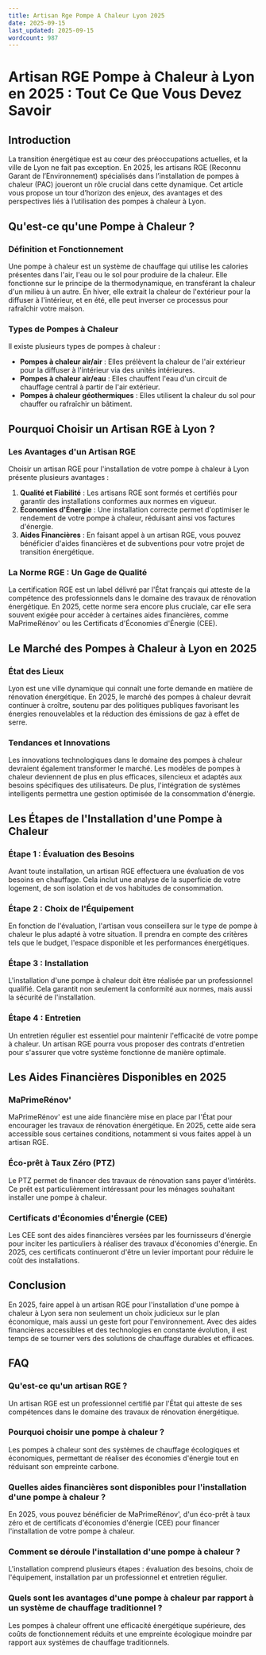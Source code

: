 ```yaml
---
title: Artisan Rge Pompe A Chaleur Lyon 2025
date: 2025-09-15
last_updated: 2025-09-15
wordcount: 987
---
```


# Artisan RGE Pompe à Chaleur à Lyon en 2025 : Tout Ce Que Vous Devez Savoir

## Introduction

La transition énergétique est au cœur des préoccupations actuelles, et la ville de Lyon ne fait pas exception. En 2025, les artisans RGE (Reconnu Garant de l’Environnement) spécialisés dans l’installation de pompes à chaleur (PAC) joueront un rôle crucial dans cette dynamique. Cet article vous propose un tour d’horizon des enjeux, des avantages et des perspectives liés à l’utilisation des pompes à chaleur à Lyon.

## Qu'est-ce qu'une Pompe à Chaleur ?

### Définition et Fonctionnement

Une pompe à chaleur est un système de chauffage qui utilise les calories présentes dans l'air, l'eau ou le sol pour produire de la chaleur. Elle fonctionne sur le principe de la thermodynamique, en transférant la chaleur d'un milieu à un autre. En hiver, elle extrait la chaleur de l'extérieur pour la diffuser à l'intérieur, et en été, elle peut inverser ce processus pour rafraîchir votre maison.

### Types de Pompes à Chaleur

Il existe plusieurs types de pompes à chaleur :

- **Pompes à chaleur air/air** : Elles prélèvent la chaleur de l'air extérieur pour la diffuser à l'intérieur via des unités intérieures.
- **Pompes à chaleur air/eau** : Elles chauffent l'eau d'un circuit de chauffage central à partir de l'air extérieur.
- **Pompes à chaleur géothermiques** : Elles utilisent la chaleur du sol pour chauffer ou rafraîchir un bâtiment.

## Pourquoi Choisir un Artisan RGE à Lyon ?

### Les Avantages d'un Artisan RGE

Choisir un artisan RGE pour l'installation de votre pompe à chaleur à Lyon présente plusieurs avantages :

1. **Qualité et Fiabilité** : Les artisans RGE sont formés et certifiés pour garantir des installations conformes aux normes en vigueur.
2. **Économies d'Énergie** : Une installation correcte permet d'optimiser le rendement de votre pompe à chaleur, réduisant ainsi vos factures d'énergie.
3. **Aides Financières** : En faisant appel à un artisan RGE, vous pouvez bénéficier d'aides financières et de subventions pour votre projet de transition énergétique.

### La Norme RGE : Un Gage de Qualité

La certification RGE est un label délivré par l'État français qui atteste de la compétence des professionnels dans le domaine des travaux de rénovation énergétique. En 2025, cette norme sera encore plus cruciale, car elle sera souvent exigée pour accéder à certaines aides financières, comme MaPrimeRénov' ou les Certificats d'Économies d'Énergie (CEE).

## Le Marché des Pompes à Chaleur à Lyon en 2025

### État des Lieux

Lyon est une ville dynamique qui connaît une forte demande en matière de rénovation énergétique. En 2025, le marché des pompes à chaleur devrait continuer à croître, soutenu par des politiques publiques favorisant les énergies renouvelables et la réduction des émissions de gaz à effet de serre.

### Tendances et Innovations

Les innovations technologiques dans le domaine des pompes à chaleur devraient également transformer le marché. Les modèles de pompes à chaleur deviennent de plus en plus efficaces, silencieux et adaptés aux besoins spécifiques des utilisateurs. De plus, l'intégration de systèmes intelligents permettra une gestion optimisée de la consommation d'énergie.

## Les Étapes de l'Installation d'une Pompe à Chaleur

### Étape 1 : Évaluation des Besoins

Avant toute installation, un artisan RGE effectuera une évaluation de vos besoins en chauffage. Cela inclut une analyse de la superficie de votre logement, de son isolation et de vos habitudes de consommation.

### Étape 2 : Choix de l'Équipement

En fonction de l'évaluation, l'artisan vous conseillera sur le type de pompe à chaleur le plus adapté à votre situation. Il prendra en compte des critères tels que le budget, l'espace disponible et les performances énergétiques.

### Étape 3 : Installation

L'installation d'une pompe à chaleur doit être réalisée par un professionnel qualifié. Cela garantit non seulement la conformité aux normes, mais aussi la sécurité de l'installation.

### Étape 4 : Entretien

Un entretien régulier est essentiel pour maintenir l'efficacité de votre pompe à chaleur. Un artisan RGE pourra vous proposer des contrats d'entretien pour s'assurer que votre système fonctionne de manière optimale.

## Les Aides Financières Disponibles en 2025

### MaPrimeRénov'

MaPrimeRénov' est une aide financière mise en place par l'État pour encourager les travaux de rénovation énergétique. En 2025, cette aide sera accessible sous certaines conditions, notamment si vous faites appel à un artisan RGE.

### Éco-prêt à Taux Zéro (PTZ)

Le PTZ permet de financer des travaux de rénovation sans payer d'intérêts. Ce prêt est particulièrement intéressant pour les ménages souhaitant installer une pompe à chaleur.

### Certificats d'Économies d'Énergie (CEE)

Les CEE sont des aides financières versées par les fournisseurs d'énergie pour inciter les particuliers à réaliser des travaux d'économies d'énergie. En 2025, ces certificats continueront d'être un levier important pour réduire le coût des installations.

## Conclusion

En 2025, faire appel à un artisan RGE pour l'installation d'une pompe à chaleur à Lyon sera non seulement un choix judicieux sur le plan économique, mais aussi un geste fort pour l'environnement. Avec des aides financières accessibles et des technologies en constante évolution, il est temps de se tourner vers des solutions de chauffage durables et efficaces.

## FAQ

### Qu'est-ce qu'un artisan RGE ?

Un artisan RGE est un professionnel certifié par l'État qui atteste de ses compétences dans le domaine des travaux de rénovation énergétique.

### Pourquoi choisir une pompe à chaleur ?

Les pompes à chaleur sont des systèmes de chauffage écologiques et économiques, permettant de réaliser des économies d'énergie tout en réduisant son empreinte carbone.

### Quelles aides financières sont disponibles pour l'installation d'une pompe à chaleur ?

En 2025, vous pouvez bénéficier de MaPrimeRénov', d'un éco-prêt à taux zéro et de certificats d'économies d'énergie (CEE) pour financer l'installation de votre pompe à chaleur.

### Comment se déroule l'installation d'une pompe à chaleur ?

L'installation comprend plusieurs étapes : évaluation des besoins, choix de l'équipement, installation par un professionnel et entretien régulier.

### Quels sont les avantages d'une pompe à chaleur par rapport à un système de chauffage traditionnel ?

Les pompes à chaleur offrent une efficacité énergétique supérieure, des coûts de fonctionnement réduits et une empreinte écologique moindre par rapport aux systèmes de chauffage traditionnels.